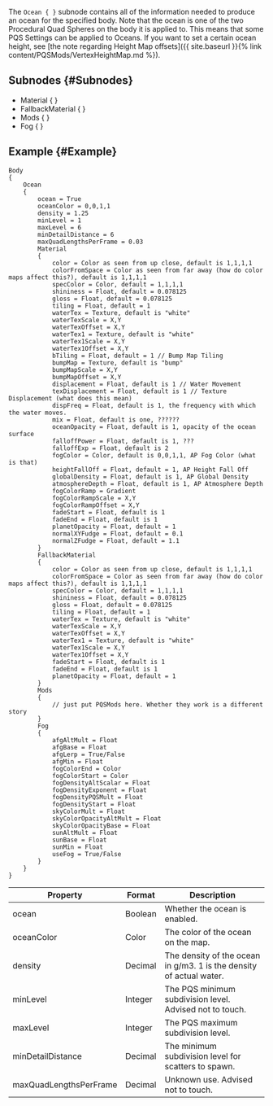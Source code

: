 The `Ocean { }` subnode contains all of the information needed to produce an ocean for the specified body. Note that the ocean is one of the two Procedural Quad Spheres on the body it is applied to. This means that some PQS Settings can be applied to Oceans. If you want to set a certain ocean height, see [the note  regarding Height Map offsets]({{ site.baseurl }}{% link content/PQSMods/VertexHeightMap.md %}).

## Subnodes {#Subnodes}
* Material { }
* FallbackMaterial { }
* Mods { }
* Fog { }

## Example {#Example}
```
Body
{
    Ocean
    {
        ocean = True
        oceanColor = 0,0,1,1
        density = 1.25
        minLevel = 1
        maxLevel = 6
        minDetailDistance = 6
        maxQuadLengthsPerFrame = 0.03
        Material
        {
            color = Color as seen from up close, default is 1,1,1,1
            colorFromSpace = Color as seen from far away (how do color maps affect this?), default is 1,1,1,1
            specColor = Color, default = 1,1,1,1
            shininess = Float, default = 0.078125
            gloss = Float, default = 0.078125
            tiling = Float, default = 1
            waterTex = Texture, default is "white"
            waterTexScale = X,Y
            waterTexOffset = X,Y
            waterTex1 = Texture, default is "white"
            waterTex1Scale = X,Y
            waterTex1Offset = X,Y
            bTiling = Float, default = 1 // Bump Map Tiling
            bumpMap = Texture, default is "bump"
            bumpMapScale = X,Y
            bumpMapOffset = X,Y
            displacement = Float, default is 1 // Water Movement
            texDisplacement = Float, default is 1 // Texture Displacement (what does this mean)
            dispFreq = Float, default is 1, the frequency with which the water moves.
            mix = Float, default is one, ??????
            oceanOpacity = Float, default is 1, opacity of the ocean surface
            falloffPower = Float, default is 1, ???
            falloffExp = Float, default is 2
            fogColor = Color, default is 0,0,1,1, AP Fog Color (what is that)
            heightFallOff = Float, default = 1, AP Height Fall Off
            globalDensity = Float, default is 1, AP Global Density
            atmosphereDepth = Float, default is 1, AP Atmosphere Depth
            fogColorRamp = Gradient
            fogColorRampScale = X,Y
            fogColorRampOffset = X,Y
            fadeStart = Float, default is 1
            fadeEnd = Float, default is 1
            planetOpacity = Float, default = 1
            normalXYFudge = Float, default = 0.1
            normalZFudge = Float, default = 1.1
        }
        FallbackMaterial
        {
            color = Color as seen from up close, default is 1,1,1,1
            colorFromSpace = Color as seen from far away (how do color maps affect this?), default is 1,1,1,1
            specColor = Color, default = 1,1,1,1
            shininess = Float, default = 0.078125
            gloss = Float, default = 0.078125
            tiling = Float, default = 1
            waterTex = Texture, default is "white"
            waterTexScale = X,Y
            waterTexOffset = X,Y
            waterTex1 = Texture, default is "white"
            waterTex1Scale = X,Y
            waterTex1Offset = X,Y
            fadeStart = Float, default is 1
            fadeEnd = Float, default is 1
            planetOpacity = Float, default = 1
        }
        Mods
        {
            // just put PQSMods here. Whether they work is a different story
        }
        Fog
        {
            afgAltMult = Float
            afgBase = Float
            afgLerp = True/False
            afgMin = Float
            fogColorEnd = Color
            fogColorStart = Color
            fogDensityAltScalar = Float
            fogDensityExponent = Float
            fogDensityPQSMult = Float
            fogDensityStart = Float
            skyColorMult = Float
            skyColorOpacityAltMult = Float
            skyColorOpacityBase = Float
            sunAltMult = Float
            sunBase = Float
            sunMin = Float
            useFog = True/False
        }
    }
}
```

|Property|Format|Description|
|--------|------|-----------|
|ocean|Boolean|Whether the ocean is enabled.|
|oceanColor|Color|The color of the ocean on the map.|
|density|Decimal|The density of the ocean in g/m3. 1 is the density of actual water.|
|minLevel|Integer|The PQS minimum subdivision level. Advised not to touch.|
|maxLevel|Integer|The PQS maximum subdivision level.|
|minDetailDistance|Decimal|The minimum subdivision level for scatters to spawn.|
|maxQuadLengthsPerFrame|Decimal|Unknown use. Advised not to touch.|
